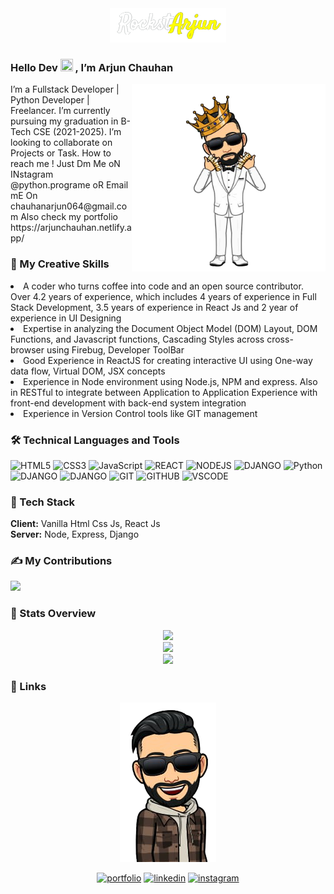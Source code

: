 <div align="center" >
<img  src="https://github.com/RockstArjun/RockstArjun/blob/main/assests/ra-removebg-preview.png"> 
</div>

### Hello Dev <img src="https://raw.githubusercontent.com/TheDudeThatCode/TheDudeThatCode/master/Assets/Hi.gif" width="20" height="20" /> , I’m Arjun Chauhan

<p>
  <img width="310" height="300" align='right' src="https://github.com/RockstArjun/RockstArjun/blob/main/assests/yo-removebg-preview.png"> 
</p>
I’m a Fullstack Developer | Python Developer | Freelancer.
I’m currently pursuing my graduation in B-Tech CSE (2021-2025).
I’m looking to collaborate on Projects or Task.
How to reach me ! Just Dm Me oN INstagram @python.programe oR Email mE On chauhanarjun064@gmail.com
Also check my portfolio https://arjunchauhan.netlify.app/

### 🚀 My Creative Skills
<li>A coder who turns coffee into code and an open source
contributor. Over 4.2 years of experience, which
includes 4 years of experience in Full Stack
Development, 3.5 years of experience in React Js and 2
year of experience in UI Designing</li>
<li>Expertise in analyzing the Document Object Model
(DOM) Layout, DOM Functions, and Javascript
functions, Cascading Styles across cross-browser
using Firebug, Developer ToolBar</li>
<li>Good Experience in ReactJS for creating interactive UI
using One-way data flow, Virtual DOM, JSX concepts</li>
<li> Experience in Node environment using Node.js, NPM
and express. Also in RESTful to integrate between
Application to Application Experience with front-end
development with back-end system integration</li>
<li>Experience in Version Control tools like GIT
management</li>

### 🛠 Technical Languages and Tools
![HTML5](https://img.shields.io/badge/html5-orange?style=for-the-badge&logo=html5&logoColor=white)
![CSS3](https://img.shields.io/badge/CSS3-blue?style=for-the-badge&logo=css3&logoColor=white)
![JavaScript](https://img.shields.io/badge/JavaScript-yellow?style=for-the-badge&logo=javascript&logoColor=white)
![REACT](https://img.shields.io/badge/react_js-grey?style=for-the-badge&logo=react)
![NODEJS](https://img.shields.io/badge/express_js-FFFF00?style=for-the-badge&logo=express&logoColor=black)
![DJANGO](https://img.shields.io/badge/mongodb-228B22?style=for-the-badge&logo=mongodb&logoColor=white)
![Python](https://img.shields.io/badge/python-0A66C2?style=for-the-badge&logo=python&logoColor=white)
![DJANGO](https://img.shields.io/badge/django-006400?style=for-the-badge&logo=django&logoColor=white)
![DJANGO](https://img.shields.io/badge/mysql-00718b?style=for-the-badge&logo=mysql&logoColor=white)
![GIT](https://img.shields.io/badge/git-red?style=for-the-badge&logo=git&logoColor=white)
![GITHUB](https://img.shields.io/badge/github-black?style=for-the-badge&logo=github&logoColor=white)
![VSCODE](https://img.shields.io/badge/VSCode-0A66C2?style=for-the-badge&logo=visualstudiocode&logoColor=white)

### 🧠 Tech Stack
**Client:** Vanilla Html Css Js, React Js <br>
**Server:** Node, Express, Django

### ✍ My Contributions
![](https://activity-graph.herokuapp.com/graph?username=rockstarjun&theme=react-dark)

### 📝 Stats Overview
<div align="center">
<img   src="https://github-readme-stats-anuraghazra1.vercel.app/api/top-langs/?username=rockstarjun&layout=compact&theme=tokyonight"  /><br>
<img width='450'  src="https://github-readme-streak-stats.herokuapp.com/?user=rockstarjun&theme=gruvbox" /><br>
<img   src="https://github-readme-stats-anuraghazra1.vercel.app/api?username=rockstarjun&show_icons=true&include_all_commits=false&theme=radical" /><br>
</div>

### 🔗 Links
<div align="center" >
<img src="https://github.com/RockstArjun/RockstArjun/blob/main/assests/he.png"> 
</div>


<div align="center">

[![portfolio](https://img.shields.io/badge/my_portfolio-000?style=for-the-badge&logo=ko-fi&logoColor=white)](https://arjunchauhan.netlify.app/)
[![linkedin](https://img.shields.io/badge/linkedin-0A66C2?style=for-the-badge&logo=linkedin&logoColor=white)](https://linkedin.com/in/arjun-chauhan-20b9aa217)
[![instagram](https://img.shields.io/badge/instagram-8a3ab9?style=for-the-badge&logo=instagram&logoColor=white)](https://instagram.com/python.programe)

</div>
